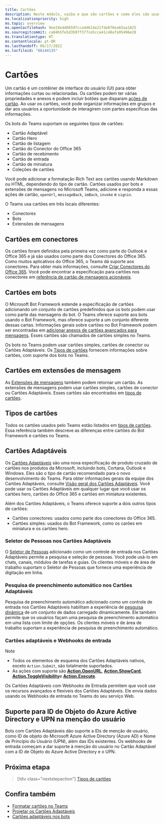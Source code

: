 ```yaml
---
title: Cartões
description: Neste módulo, saiba o que são cartões e como eles são usados ​​em bots, conectores e extensões de mensagem
ms.localizationpriority: high
ms.topic: overview
ms.openlocfilehash: 9ee24e4d66597cca4d614e21fde070ea65aa1825
ms.sourcegitcommit: ca84b5fe5d3b97f377ce5cca41c48afa95496e28
ms.translationtype: HT
ms.contentlocale: pt-BR
ms.lasthandoff: 06/17/2022
ms.locfileid: "66144135"
---
```

# <a name="cards"></a>Cartões

Um cartão é um contêiner de interface do usuário (UI) para obter informações curtas ou relacionadas. Os cartões podem ter várias propriedades e anexos e podem incluir botões que disparam [ações de cartão](~/task-modules-and-cards/cards/cards-actions.md). Ao usar os cartões, você pode organizar informações em grupos e dar aos usuários a oportunidade de interagirem com partes específicas das informações.

Os bots do Teams suportam os seguintes tipos de cartões:

* Cartão Adaptável
* Cartão Hero
* Cartão de listagem
* Cartão do Conector do Office 365
* Cartão de recebimento
* Cartão de entrada
* Cartão de miniatura
* Coleções de cartões

Você pode adicionar a formatação Rich Text aos cartões usando Markdown ou HTML, dependendo do tipo de cartão. Cartões usados por bots e extensões de mensagens no Microsoft Teams, adicione e responda a essas ações de cartão, `openUrl`, `messageBack`, `imBack`, `invoke` e `signin`.

O Teams usa cartões em três locais diferentes:

* Conectores
* Bots
* Extensões de mensagens

## <a name="cards-in-connectors"></a>Cartões em conectores

Os cartões foram definidos pela primeira vez como parte do Outlook e Office 365 e já são usados como parte dos Conectores do Office 365. Como muitos aplicativos do Office 365, o Teams dá suporte aos conectores. Para obter mais informações, consulte [Criar Conectores do Office 365](../webhooks-and-connectors/how-to/connectors-creating.md). Você pode encontrar a especificação para cartões nos conectores em [referência de cartão de mensagens acionáveis](/outlook/actionable-messages/card-reference).

## <a name="cards-in-bots"></a>Cartões em bots

O Microsoft Bot Framework estende a especificação de cartões adicionando um conjunto de cartões predefinidos que os bots podem usar como parte das mensagens do bot. O Teams oferece suporte aos bots usando o Bot Framework, mas oferece suporte a um conjunto diferente dessas cartas. Informações gerais sobre cartões no Bot Framework podem ser encontradas em [adicionar anexos de cartões avançados para mensagens](/bot-framework/nodejs/bot-builder-nodejs-send-rich-cards). Esses cartões são chamados de cartões simples no Teams.

Os bots no Teams podem usar cartões simples, cartões de conector ou Cartões Adaptáveis. Os [Tipos de cartões](~/task-modules-and-cards/cards/cards-reference.md) fornecem informações sobre cartões, com suporte dos bots no Teams.

## <a name="cards-in-message-extensions"></a>Cartões em extensões de mensagem

As [Extensões de mensagens](~/messaging-extensions/what-are-messaging-extensions.md) também podem retornar um cartão. As extensões de mensagens podem usar cartões simples, cartões de conector ou Cartões Adaptáveis. Esses cartões são encontrados em [tipos de cartões](~/task-modules-and-cards/cards/cards-reference.md).

## <a name="types-of-cards"></a>Tipos de cartões

Todos os cartões usados pelo Teams estão listados em [tipos de cartões](~/task-modules-and-cards/cards/cards-reference.md). Essa referência também descreve as diferenças entre cartões do Bot Framework e cartões no Teams.

## <a name="adaptive-cards"></a>Cartões Adaptáveis

Os [Cartões Adaptáveis](~/task-modules-and-cards/cards/cards-reference.md#adaptive-card) são uma nova especificação de produto cruzado de cartões nos produtos da Microsoft, incluindo bots, Cortana, Outlook e Windows. Eles são o tipo de cartão recomendado para o novo desenvolvimento do Teams. Para obter informações gerais da equipe dos Cartões Adaptáveis, consulte [Visão geral dos Cartões Adaptáveis](/adaptive-cards). Você pode usar os Cartões Adaptáveis em qualquer lugar que você usar os cartões hero, cartões do Office 365 e cartões em miniatura existentes.

Além dos Cartões Adaptáveis, o Teams oferece suporte a dois outros tipos de cartões:

* Cartões conectores: usados como parte dos conectores do Office 365.
* Cartões simples: usados do Bot Framework, como os carões em miniatura e os cartões hero.

### <a name="people-picker-in-adaptive-cards"></a>Seletor de Pessoas nos Cartões Adaptáveis

O [Seletor de Pessoas](cards/people-picker.md#people-picker-in-adaptive-cards) adicionado como um controle de entrada nos Cartões Adaptáveis permite a pesquisa e seleção de pessoas. Você pode usá-lo em chats, canais, módulos de tarefas e guias. Os clientes móveis e de área de trabalho suportam o Seletor de Pessoas que fornece uma experiência de digitação em linha.

### <a name="type-ahead-search-in-adaptive-cards"></a>Pesquisa de preenchimento automático nos Cartões Adaptáveis  

Pesquisa de preenchimento automático adicionado como um controle de entrada nos Cartões Adaptáveis habilitam a experiência de [pesquisa dinâmica](~/task-modules-and-cards/cards/dynamic-search.md) de um conjunto de dados carregado dinamicamente. Ele também permite que os usuários façam uma pesquisa de preenchimento automático em uma lista com limite de opções. Os clientes móveis e de área de trabalho suportam a experiência de pesquisa de preenchimento automático.

### <a name="adaptive-cards-and-incoming-webhooks"></a>Cartões adaptáveis e Webhooks de entrada

> [!NOTE]
>
> * Todos os elementos de esquema dos Cartões Adaptáveis nativos, exceto `Action.Submit`, são totalmente suportados.
> * As ações com suporte são [**Action.OpenURL**](https://adaptivecards.io/explorer/Action.OpenUrl.html), [**Action.ShowCard**](https://adaptivecards.io/explorer/Action.ShowCard.html), [**Action.ToggleVisibility**](https://adaptivecards.io/explorer/Action.ToggleVisibility.html)e [**Action.Execute**](/adaptive-cards/authoring-cards/universal-action-model#actionexecute).

Os Cartões Adaptáveis com Webhooks de Entrada permitem que você use os recursos avançados e flexíveis dos Cartões Adaptáveis. Ele envia dados usando os Webhooks de entrada no Teams do seu serviço Web.

## <a name="support-for-azure-ad-object-id-and-upn-in-user-mention"></a>Suporte para ID de Objeto do Azure Active Directory e UPN na menção do usuário

Bots com Cartões Adaptáveis dão suporte a IDs de menção de usuário, como ID de objeto do Microsoft Azure Active Directory (Azure AD) e Nome de Princípio do Usuário (UPN), além das IDs existentes. Os webhooks de entrada começam a dar suporte à menção do usuário no Cartão Adaptável com a ID de Objeto do Azure Active Directory e o UPN.

## <a name="next-step"></a>Próxima etapa

> [!div class="nextstepaction"]
> [Tipos de cartões](~/task-modules-and-cards/cards/cards-reference.md)

## <a name="see-also"></a>Confira também

* [Formatar cartões no Teams](~/task-modules-and-cards/cards/cards-format.md)
* [Projetar os Cartões Adaptáveis](~/task-modules-and-cards/cards/design-effective-cards.md)
* [Cartões adaptáveis nos bots](../bots/how-to/conversations/conversation-messages.md#adaptive-cards)
